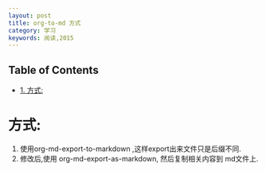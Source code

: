 ```yaml
---
layout: post
title: org-to-md 方式
category: 学习
keywords: 阅读,2015
---
```

<div id="table-of-contents">
<h2>Table of Contents</h2>
<div id="text-table-of-contents">
<ul>
<li><a href="#sec-1">1. 方式:</a></li>
</ul>
</div>
</div>


# 方式:<a id="sec-1" name="sec-1"></a>

1.  使用org-md-export-to-markdown ,这样export出来文件只是后缀不同.
2.  修改后,使用 org-md-export-as-markdown, 然后复制相关内容到 md文件上.
